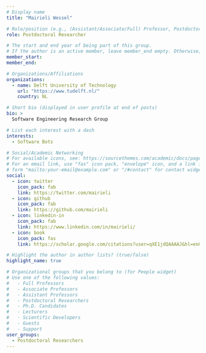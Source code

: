 ```yaml
---
# Display name
title: "Mairieli Wessel"

# Role/position (e.g., (Assistant/Associate/Full) Professor, Postdoctoral Researchers, Ph.D. Candidate)
role: Postdoctoral Researcher

# The start and end year of being part of this group.
# If the author is an active member, leave member_end empty. Otherwise, fill in.
member_start: 
member_end: 

# Organizations/Affiliations
organizations:
  - name: Delft University of Technology
    url: "https://www.tudelft.nl/"
    country: NL

# Short bio (displayed in user profile at end of posts)
bio: >
  Software Engineering Research Group

# List each interest with a dash
interests:
  - Software Bots

# Social/Academic Networking
# For available icons, see: https://sourcethemes.com/academic/docs/page-builder/#icons
# For an email link, use "fas" icon pack, "envelope" icon, and a link in the
# form "mailto:your-email@example.com" or "/#contact" for contact widget.
social:
  - icon: twitter
    icon_pack: fab
    link: https://twitter.com/mairieli
  - icon: github
    icon_pack: fab
    link: https://github.com/mairieli
  - icon: linkedin-in
    icon_pack: fab
    link: https://www.linkedin.com/in/mairieli/
  - icon: book
    icon_pack: fas
    link: https://scholar.google.com/citations?user=qXE1jdQAAAAJ&hl=en&oi=ao

# Highlight the author in author lists? (true/false)
highlight_name: true

# Organizational groups that you belong to (for People widget)
# Use one of the following values: 
#   - Full Professors
#   - Associate Professors
#   - Assistant Professors
#   - Postdoctoral Researchers
#   - Ph.D. Candidates
#   - Lecturers
#   - Scientific Developers
#   - Guests
#   - Support
user_groups:
  - Postdoctoral Researchers
---
```

